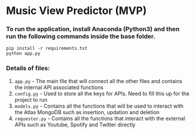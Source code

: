 # Music View Predictor (MVP)

### To run the application, install Anaconda (Python3) and then run the following commands inside the base folder.
```
pip install -r requirements.txt
python app.py
```

### Details of files:
1. ```app.py``` - The main file that will connect all the other files and contains the internal API associated functions
2. ```config.py``` - Used to store all the keys for APIs. Need to fill this up for the project to run
3. ```models.py``` - Contains all the functions that will be used to interact with the Atlas MongoDB such as insertion, updation and deletion
4. ```requester.py``` - Contains all the functions that interact with the external APIs such as Youtube, Spotify and Twitter directly
